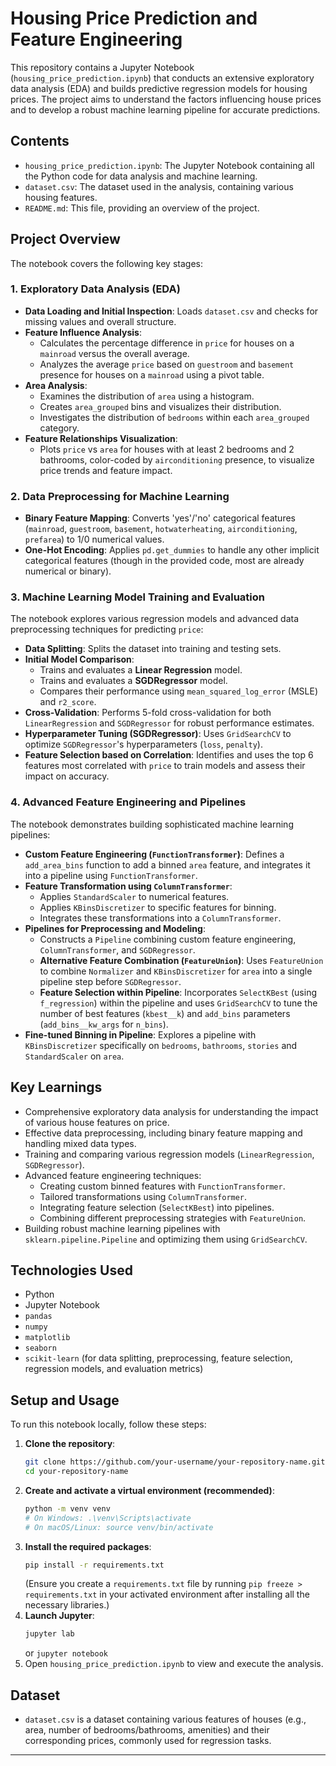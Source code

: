 # Housing Price Prediction and Feature Engineering

This repository contains a Jupyter Notebook (`housing_price_prediction.ipynb`) that conducts an extensive exploratory data analysis (EDA) and builds predictive regression models for housing prices. The project aims to understand the factors influencing house prices and to develop a robust machine learning pipeline for accurate predictions.

## Contents

*   `housing_price_prediction.ipynb`: The Jupyter Notebook containing all the Python code for data analysis and machine learning.
*   `dataset.csv`: The dataset used in the analysis, containing various housing features.
*   `README.md`: This file, providing an overview of the project.

## Project Overview

The notebook covers the following key stages:

### 1. Exploratory Data Analysis (EDA)

*   **Data Loading and Initial Inspection**: Loads `dataset.csv` and checks for missing values and overall structure.
*   **Feature Influence Analysis**:
    *   Calculates the percentage difference in `price` for houses on a `mainroad` versus the overall average.
    *   Analyzes the average `price` based on `guestroom` and `basement` presence for houses on a `mainroad` using a pivot table.
*   **Area Analysis**:
    *   Examines the distribution of `area` using a histogram.
    *   Creates `area_grouped` bins and visualizes their distribution.
    *   Investigates the distribution of `bedrooms` within each `area_grouped` category.
*   **Feature Relationships Visualization**:
    *   Plots `price` vs `area` for houses with at least 2 bedrooms and 2 bathrooms, color-coded by `airconditioning` presence, to visualize price trends and feature impact.

### 2. Data Preprocessing for Machine Learning

*   **Binary Feature Mapping**: Converts 'yes'/'no' categorical features (`mainroad`, `guestroom`, `basement`, `hotwaterheating`, `airconditioning`, `prefarea`) to 1/0 numerical values.
*   **One-Hot Encoding**: Applies `pd.get_dummies` to handle any other implicit categorical features (though in the provided code, most are already numerical or binary).

### 3. Machine Learning Model Training and Evaluation

The notebook explores various regression models and advanced data preprocessing techniques for predicting `price`:

*   **Data Splitting**: Splits the dataset into training and testing sets.
*   **Initial Model Comparison**:
    *   Trains and evaluates a **Linear Regression** model.
    *   Trains and evaluates a **SGDRegressor** model.
    *   Compares their performance using `mean_squared_log_error` (MSLE) and `r2_score`.
*   **Cross-Validation**: Performs 5-fold cross-validation for both `LinearRegression` and `SGDRegressor` for robust performance estimates.
*   **Hyperparameter Tuning (SGDRegressor)**: Uses `GridSearchCV` to optimize `SGDRegressor`'s hyperparameters (`loss`, `penalty`).
*   **Feature Selection based on Correlation**: Identifies and uses the top 6 features most correlated with `price` to train models and assess their impact on accuracy.

### 4. Advanced Feature Engineering and Pipelines

The notebook demonstrates building sophisticated machine learning pipelines:

*   **Custom Feature Engineering (`FunctionTransformer`)**: Defines a `add_area_bins` function to add a binned `area` feature, and integrates it into a pipeline using `FunctionTransformer`.
*   **Feature Transformation using `ColumnTransformer`**:
    *   Applies `StandardScaler` to numerical features.
    *   Applies `KBinsDiscretizer` to specific features for binning.
    *   Integrates these transformations into a `ColumnTransformer`.
*   **Pipelines for Preprocessing and Modeling**:
    *   Constructs a `Pipeline` combining custom feature engineering, `ColumnTransformer`, and `SGDRegressor`.
    *   **Alternative Feature Combination (`FeatureUnion`)**: Uses `FeatureUnion` to combine `Normalizer` and `KBinsDiscretizer` for `area` into a single pipeline step before `SGDRegressor`.
    *   **Feature Selection within Pipeline**: Incorporates `SelectKBest` (using `f_regression`) within the pipeline and uses `GridSearchCV` to tune the number of best features (`kbest__k`) and `add_bins` parameters (`add_bins__kw_args` for `n_bins`).
*   **Fine-tuned Binning in Pipeline**: Explores a pipeline with `KBinsDiscretizer` specifically on `bedrooms`, `bathrooms`, `stories` and `StandardScaler` on `area`.

## Key Learnings

*   Comprehensive exploratory data analysis for understanding the impact of various house features on price.
*   Effective data preprocessing, including binary feature mapping and handling mixed data types.
*   Training and comparing various regression models (`LinearRegression`, `SGDRegressor`).
*   Advanced feature engineering techniques:
    *   Creating custom binned features with `FunctionTransformer`.
    *   Tailored transformations using `ColumnTransformer`.
    *   Integrating feature selection (`SelectKBest`) into pipelines.
    *   Combining different preprocessing strategies with `FeatureUnion`.
*   Building robust machine learning pipelines with `sklearn.pipeline.Pipeline` and optimizing them using `GridSearchCV`.

## Technologies Used

*   Python
*   Jupyter Notebook
*   `pandas`
*   `numpy`
*   `matplotlib`
*   `seaborn`
*   `scikit-learn` (for data splitting, preprocessing, feature selection, regression models, and evaluation metrics)

## Setup and Usage

To run this notebook locally, follow these steps:

1.  **Clone the repository**:
    ```bash
    git clone https://github.com/your-username/your-repository-name.git
    cd your-repository-name
    ```
2.  **Create and activate a virtual environment (recommended)**:
    ```bash
    python -m venv venv
    # On Windows: .\venv\Scripts\activate
    # On macOS/Linux: source venv/bin/activate
    ```
3.  **Install the required packages**:
    ```bash
    pip install -r requirements.txt
    ```
    (Ensure you create a `requirements.txt` file by running `pip freeze > requirements.txt` in your activated environment after installing all the necessary libraries.)
4.  **Launch Jupyter**:
    ```bash
    jupyter lab
    ```
    or `jupyter notebook`
5.  Open `housing_price_prediction.ipynb` to view and execute the analysis.

## Dataset

*   `dataset.csv` is a dataset containing various features of houses (e.g., area, number of bedrooms/bathrooms, amenities) and their corresponding prices, commonly used for regression tasks.

---
